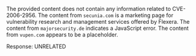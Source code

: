 The provided content does not contain any information related to CVE-2006-2956. The content from `secunia.com` is a marketing page for vulnerability research and management services offered by Flexera. The content from `majorsecurity.de` indicates a JavaScript error. The content from `vupen.com` appears to be a placeholder.

Response: UNRELATED